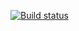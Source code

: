 [![Build status](https://ci.appveyor.com/api/projects/status/pakfasv9cac2big9?svg=true)](https://ci.appveyor.com/project/Nikitaram95/selenium1)
